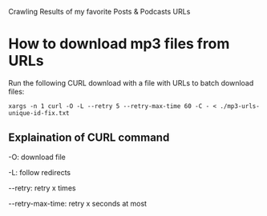 Crawling Results of my favorite Posts & Podcasts URLs 

# How to download mp3 files from URLs

Run the following CURL download with a file with URLs to batch download files:

`xargs -n 1 curl -O -L --retry 5 --retry-max-time 60 -C - < ./mp3-urls-unique-id-fix.txt`


## Explaination of CURL command

-O: download file

-L: follow redirects

--retry: retry x times

--retry-max-time: retry x seconds at most
